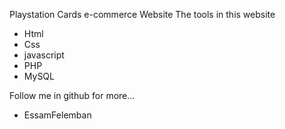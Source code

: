 Playstation Cards e-commerce Website 
The tools in this website 
- Html
- Css
- javascript
- PHP
- MySQL

Follow me in github for more...

- EssamFelemban